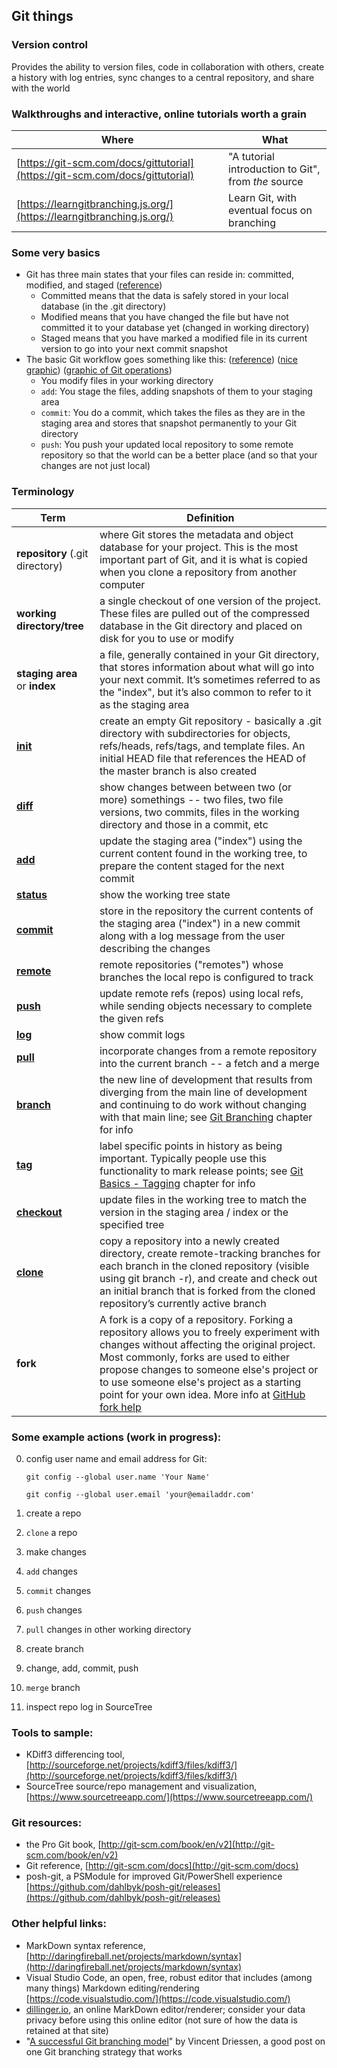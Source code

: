 ## Git things ##

### Version control
Provides the ability to version files, code in collaboration with others, create a history with log entries, sync changes to a central repository, and share with the world

### Walkthroughs and interactive, online tutorials worth a grain
| Where | What |
|-------|------|
[https://git-scm.com/docs/gittutorial](https://git-scm.com/docs/gittutorial) | "A tutorial introduction to Git", from _the_ source
[https://learngitbranching.js.org/](https://learngitbranching.js.org/) | Learn Git, with eventual focus on branching

### Some very basics
  * Git has three main states that your files can reside in: committed, modified, and staged ([reference](http://git-scm.com/book/en/v2/Getting-Started-Git-Basics))
	  * Committed means that the data is safely stored in your local database (in the .git directory)
	  * Modified means that you have changed the file but have not committed it to your database yet (changed in working directory)
	  * Staged means that you have marked a modified file in its current version to go into your next commit snapshot
  * The basic Git workflow goes something like this: ([reference](http://git-scm.com/book/en/v2/Getting-Started-Git-Basics)) ([nice graphic](http://git-scm.com/book/en/v2/book/01-introduction/images/areas.png)) ([graphic of Git operations](http://ddayinc.com/tmp/git-operations.png))
	  * You modify files in your working directory
	  * `add`:  You stage the files, adding snapshots of them to your staging area
	  * `commit`:  You do a commit, which takes the files as they are in the staging area and stores that snapshot permanently to your Git directory
	  * `push`:  You push your updated local repository to some remote repository so that the world can be a better place (and so that your changes are not just local)


### Terminology

| Term | Definition |
|------|------------|
**repository** (.git directory) | where Git stores the metadata and object database for your project. This is the most important part of Git, and it is what is copied when you clone a repository from another computer
**working directory/tree** | a single checkout of one version of the project. These files are pulled out of the compressed database in the Git directory and placed on disk for you to use or modify
**staging area** or **index** | a file, generally contained in your Git directory, that stores information about what will go into your next commit. It’s sometimes referred to as the "index", but it’s also common to refer to it as the staging area
[**init**](http://git-scm.com/docs/git-init) | create an empty Git repository - basically a .git directory with subdirectories for objects, refs/heads, refs/tags, and template files. An initial HEAD file that references the HEAD of the master branch is also created
[**diff**](http://git-scm.com/docs/git-diff) | show changes between between two (or more) somethings -- two files, two file versions, two commits, files in the working directory and those in a commit, etc
[**add**](http://git-scm.com/docs/git-add) | update the staging area ("index") using the current content found in the working tree, to prepare the content staged for the next commit
[**status**](http://git-scm.com/docs/git-status) | show the working tree state 
[**commit**](http://git-scm.com/docs/git-commit) | store in the repository the current contents of the staging area ("index") in a new commit along with a log message from the user describing the changes
[**remote**](http://git-scm.com/docs/git-remote) | remote repositories ("remotes") whose branches the local repo is configured to track
[**push**](http://git-scm.com/docs/git-push) | update remote refs (repos) using local refs, while sending objects necessary to complete the given refs
[**log**](http://git-scm.com/docs/git-log) | show commit logs
[**pull**](http://git-scm.com/docs/git-pull) | incorporate changes from a remote repository into the current branch -- a fetch and a merge
[**branch**](http://git-scm.com/docs/git-branch) | the new line of development that results from diverging from the main line of development and continuing to do work without changing with that main line; see [Git Branching](http://git-scm.com/book/en/v2/Git-Branching-Branches-in-a-Nutshell) chapter for info
[**tag**](http://git-scm.com/docs/git-tag) | label specific points in history as being important. Typically people use this functionality to mark release points; see [Git Basics - Tagging](http://git-scm.com/book/en/v2/Git-Basics-Tagging) chapter for info
[**checkout**](http://git-scm.com/docs/git-checkout) | update files in the working tree to match the version in the staging area / index or the specified tree
[**clone**](http://git-scm.com/docs/git-clone) | copy a repository into a newly created directory, create remote-tracking branches for each branch in the cloned repository (visible using git branch -r), and create and check out an initial branch that is forked from the cloned repository’s currently active branch
**fork** | A fork is a copy of a repository. Forking a repository allows you to freely experiment with changes without affecting the original project. Most commonly, forks are used to either propose changes to someone else's project or to use someone else's project as a starting point for your own idea. More info at [GitHub fork help](https://help.github.com/articles/fork-a-repo/)


### Some example actions (work in progress):

0. config user name and email address for Git:

	`git config --global user.name 'Your Name'`

	`git config --global user.email 'your@emailaddr.com'`
0. create a repo
0. `clone` a repo
0. make changes
0. `add` changes
0. `commit` changes
0. `push` changes
0. `pull` changes in other working directory
0. create branch
0. change, add, commit, push
0. `merge` branch
0. inspect repo log in SourceTree


### Tools to sample:

* KDiff3 differencing tool, [http://sourceforge.net/projects/kdiff3/files/kdiff3/](http://sourceforge.net/projects/kdiff3/files/kdiff3/)
* SourceTree source/repo management and visualization, [https://www.sourcetreeapp.com/](https://www.sourcetreeapp.com/)

### Git resources:

* the Pro Git book, [http://git-scm.com/book/en/v2](http://git-scm.com/book/en/v2)
* Git reference, [http://git-scm.com/docs](http://git-scm.com/docs)
* posh-git, a PSModule for improved Git/PowerShell experience [https://github.com/dahlbyk/posh-git/releases](https://github.com/dahlbyk/posh-git/releases)

### Other helpful links:

* MarkDown syntax reference, [http://daringfireball.net/projects/markdown/syntax](http://daringfireball.net/projects/markdown/syntax)
* Visual Studio Code, an open, free, robust editor that includes (among many things) Markdown editing/rendering [https://code.visualstudio.com/](https://code.visualstudio.com/)
* [dillinger.io](http://dillinger.io/), an online MarkDown editor/renderer; consider your data privacy before using this online editor (not sure of how the data is retained at that site)
* "[A successful Git branching model](http://nvie.com/posts/a-successful-git-branching-model/)" by Vincent Driessen, a good post on one Git branching strategy that works
